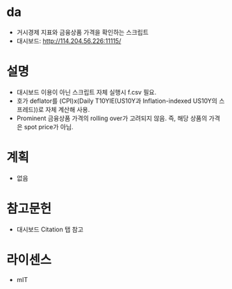 # da
 - 거시경제 지표와 금융상품 가격을 확인하는 스크립트
 - 대시보드: http://114.204.56.226:11115/

# 설명
 - 대시보드 이용이 아닌 스크립트 자체 실행시 f.csv 필요.
 - 호가 deflator를 (CPI)x(Daily T10YIE(US10Y과 Inflation-indexed US10Y의 스프레드))로 자체 계산해 사용.
 - Prominent 금융상품 가격의 rolling over가 고려되지 않음. 즉, 해당 상품의 가격은 spot price가 아님.

# 계획
 - 없음

# 참고문헌
 - 대시보드 Citation 탭 참고

# 라이센스
 - mIT
